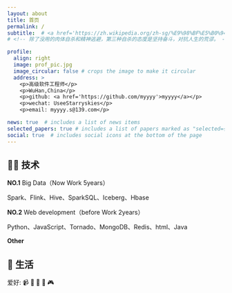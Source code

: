 ```yaml
---
layout: about
title: 首页
permalink: /
subtitle:  # <a href='https://zh.wikipedia.org/zh-sg/%E9%98%BF%E5%B0%94%E8%B4%9D%C2%B7%E5%8A%A0%E7%BC%AA'>加缪</a>. 除了没用的肉体自杀和精神逃避，第三种自杀的态度是坚持奋斗，对抗人生的荒谬。
# <!-- 除了没用的肉体自杀和精神逃避，第三种自杀的态度是坚持奋斗，对抗人生的荒谬。 --加缪 -->

profile:
  align: right
  image: prof_pic.jpg
  image_circular: false # crops the image to make it circular
  address: >
    <p>高级软件工程师</p>
    <p>WuHan,China</p>
    <p>github: <a href='https://github.com/myyyy'>myyyy</a></p>
    <p>wechat: UseeStarryskies</p>
    <p>email: myyyy.s@139.com</p>

news: true  # includes a list of news items
selected_papers: true # includes a list of papers marked as "selected={true}"
social: true  # includes social icons at the bottom of the page
---
```


## 🧑‍💻 技术

**NO.1** Big Data（Now Work 5years）

Spark、Flink、Hive、SparkSQL、Iceberg、Hbase

**NO.2**  Web development（before Work 2years）

Python、JavaScript、Tornado、MongoDB、Redis、html、Java

**Other**

## 🌈 生活
爱好: 
    📹 
    🏃 
    📖 
    🌌
    🎮

<!-- Write your biography here. Tell the world about yourself. Link to your favorite [subreddit](http://reddit.com). You can put a picture in, too. The code is already in, just name your picture `prof_pic.jpg` and put it in the `img/` folder.

Put your address / P.O. box / other info right below your picture. You can also disable any these elements by editing `profile` property of the YAML header of your `_pages/about.md`. Edit `_bibliography/papers.bib` and Jekyll will render your [publications page](/al-folio/publications/) automatically.

Link to your social media connections, too. This theme is set up to use [Font Awesome icons](http://fortawesome.github.io/Font-Awesome/) and [Academicons](https://jpswalsh.github.io/academicons/), like the ones below. Add your Facebook, Twitter, LinkedIn, Google Scholar, or just disable all of them. -->
